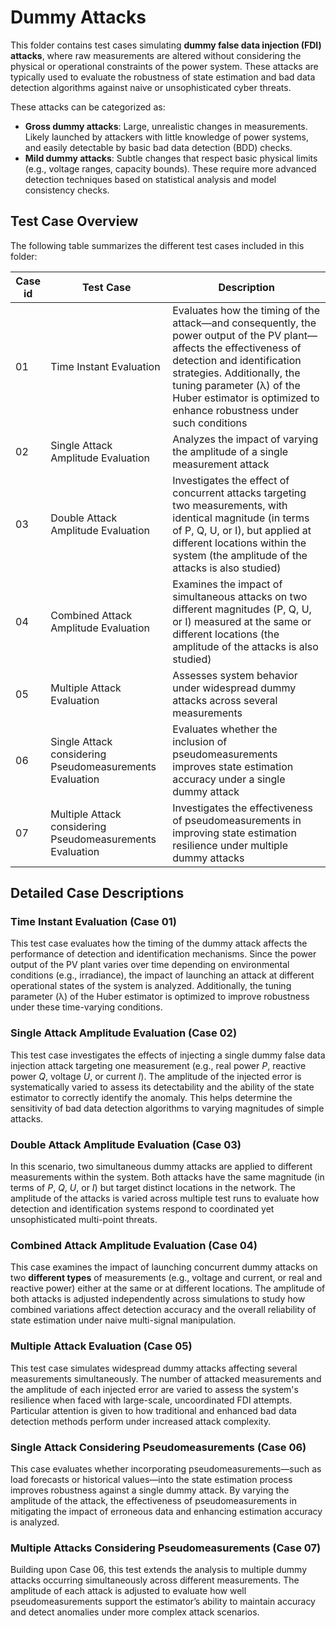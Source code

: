 # Dummy Attacks

This folder contains test cases simulating **dummy false data injection (FDI) attacks**, where raw measurements are altered without considering the physical or operational constraints of the power system. These attacks are typically used to evaluate the robustness of state estimation and bad data detection algorithms against naive or unsophisticated cyber threats.

These attacks can be categorized as:

- **Gross dummy attacks**: Large, unrealistic changes in measurements. Likely launched by attackers with little knowledge of power systems, and easily detectable by basic bad data detection (BDD) checks.
- **Mild dummy attacks**: Subtle changes that respect basic physical limits (e.g., voltage ranges, capacity bounds). These require more advanced detection techniques based on statistical analysis and model consistency checks.

## Test Case Overview

The following table summarizes the different test cases included in this folder:

| Case id     | Test Case                                | Description                                                                 |
|-----------|----------------------------------|-----------------------------------------------------------------------------|
|01       | Time Instant Evaluation | Evaluates how the timing of the attack—and consequently, the power output of the PV plant—affects the effectiveness of detection and identification strategies. Additionally, the tuning parameter (λ) of the Huber estimator is optimized to enhance robustness under such conditions|
|02       | Single Attack Amplitude Evaluation | Analyzes the impact of varying the amplitude of a single measurement attack |
|03       | Double Attack Amplitude Evaluation | Investigates the effect of concurrent attacks targeting two measurements, with identical magnitude (in terms of P, Q, U, or I), but applied at different locations within the system (the amplitude of the attacks is also studied) |
|04       | Combined Attack Amplitude Evaluation | Examines the impact of simultaneous attacks on two different magnitudes (P, Q, U, or I) measured at the same or different locations (the amplitude of the attacks is also studied) |
|05       | Multiple Attack Evaluation | Assesses system behavior under widespread dummy attacks across several measurements |
|06       | Single Attack considering Pseudomeasurements Evaluation | Evaluates whether the inclusion of pseudomeasurements improves state estimation accuracy under a single dummy attack    |
|07       | Multiple Attack considering Pseudomeasurements Evaluation | Investigates the effectiveness of pseudomeasurements in improving state estimation resilience under multiple dummy attacks  |


## Detailed Case Descriptions

### **Time Instant Evaluation (Case 01)**

This test case evaluates how the timing of the dummy attack affects the performance of detection and identification mechanisms. Since the power output of the PV plant varies over time depending on environmental conditions (e.g., irradiance), the impact of launching an attack at different operational states of the system is analyzed. Additionally, the tuning parameter (λ) of the Huber estimator is optimized to improve robustness under these time-varying conditions.

### **Single Attack Amplitude Evaluation (Case 02)**

This test case investigates the effects of injecting a single dummy false data injection attack targeting one measurement (e.g., real power *P*, reactive power *Q*, voltage *U*, or current *I*). The amplitude of the injected error is systematically varied to assess its detectability and the ability of the state estimator to correctly identify the anomaly. This helps determine the sensitivity of bad data detection algorithms to varying magnitudes of simple attacks.

### **Double Attack Amplitude Evaluation (Case 03)**

In this scenario, two simultaneous dummy attacks are applied to different measurements within the system. Both attacks have the same magnitude (in terms of *P*, *Q*, *U*, or *I*) but target distinct locations in the network. The amplitude of the attacks is varied across multiple test runs to evaluate how detection and identification systems respond to coordinated yet unsophisticated multi-point threats.

### **Combined Attack Amplitude Evaluation (Case 04)**

This case examines the impact of launching concurrent dummy attacks on two **different types** of measurements (e.g., voltage and current, or real and reactive power) either at the same or at different locations. The amplitude of both attacks is adjusted independently across simulations to study how combined variations affect detection accuracy and the overall reliability of state estimation under naive multi-signal manipulation.

### **Multiple Attack Evaluation (Case 05)**

This test case simulates widespread dummy attacks affecting several measurements simultaneously. The number of attacked measurements and the amplitude of each injected error are varied to assess the system's resilience when faced with large-scale, uncoordinated FDI attempts. Particular attention is given to how traditional and enhanced bad data detection methods perform under increased attack complexity.

### **Single Attack Considering Pseudomeasurements (Case 06)**

This case evaluates whether incorporating pseudomeasurements—such as load forecasts or historical values—into the state estimation process improves robustness against a single dummy attack. By varying the amplitude of the attack, the effectiveness of pseudomeasurements in mitigating the impact of erroneous data and enhancing estimation accuracy is analyzed.

### **Multiple Attacks Considering Pseudomeasurements (Case 07)**

Building upon Case 06, this test extends the analysis to multiple dummy attacks occurring simultaneously across different measurements. The amplitude of each attack is adjusted to evaluate how well pseudomeasurements support the estimator’s ability to maintain accuracy and detect anomalies under more complex attack scenarios.
